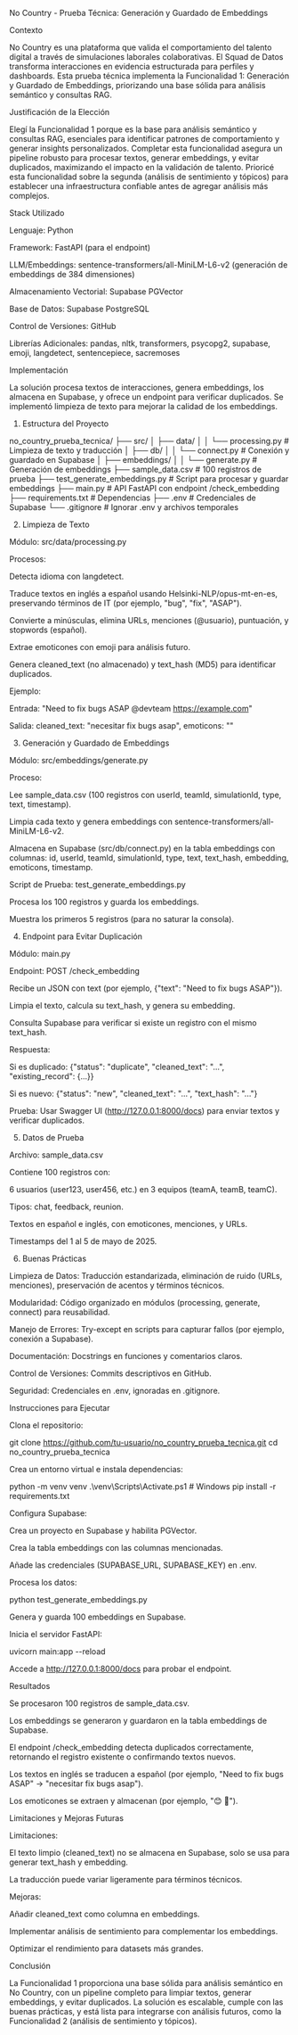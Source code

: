 No Country - Prueba Técnica: Generación y Guardado de Embeddings

Contexto

No Country es una plataforma que valida el comportamiento del talento digital a través de simulaciones laborales colaborativas. El Squad de Datos transforma interacciones en evidencia estructurada para perfiles y dashboards. Esta prueba técnica implementa la Funcionalidad 1: Generación y Guardado de Embeddings, priorizando una base sólida para análisis semántico y consultas RAG.

Justificación de la Elección

Elegí la Funcionalidad 1 porque es la base para análisis semántico y consultas RAG, esenciales para identificar patrones de comportamiento y generar insights personalizados. Completar esta funcionalidad asegura un pipeline robusto para procesar textos, generar embeddings, y evitar duplicados, maximizando el impacto en la validación de talento. Prioricé esta funcionalidad sobre la segunda (análisis de sentimiento y tópicos) para establecer una infraestructura confiable antes de agregar análisis más complejos.

Stack Utilizado





Lenguaje: Python



Framework: FastAPI (para el endpoint)



LLM/Embeddings: sentence-transformers/all-MiniLM-L6-v2 (generación de embeddings de 384 dimensiones)



Almacenamiento Vectorial: Supabase PGVector



Base de Datos: Supabase PostgreSQL



Control de Versiones: GitHub



Librerías Adicionales: pandas, nltk, transformers, psycopg2, supabase, emoji, langdetect, sentencepiece, sacremoses

Implementación

La solución procesa textos de interacciones, genera embeddings, los almacena en Supabase, y ofrece un endpoint para verificar duplicados. Se implementó limpieza de texto para mejorar la calidad de los embeddings.

1. Estructura del Proyecto

no_country_prueba_tecnica/
├── src/
│   ├── data/
│   │   └── processing.py      # Limpieza de texto y traducción
│   ├── db/
│   │   └── connect.py        # Conexión y guardado en Supabase
│   ├── embeddings/
│   │   └── generate.py       # Generación de embeddings
├── sample_data.csv           # 100 registros de prueba
├── test_generate_embeddings.py # Script para procesar y guardar embeddings
├── main.py                   # API FastAPI con endpoint /check_embedding
├── requirements.txt          # Dependencias
├── .env                     # Credenciales de Supabase
└── .gitignore               # Ignorar .env y archivos temporales

2. Limpieza de Texto





Módulo: src/data/processing.py



Procesos:





Detecta idioma con langdetect.



Traduce textos en inglés a español usando Helsinki-NLP/opus-mt-en-es, preservando términos de IT (por ejemplo, "bug", "fix", "ASAP").



Convierte a minúsculas, elimina URLs, menciones (@usuario), puntuación, y stopwords (español).



Extrae emoticones con emoji para análisis futuro.



Genera cleaned_text (no almacenado) y text_hash (MD5) para identificar duplicados.



Ejemplo:





Entrada: "Need to fix bugs ASAP @devteam https://example.com"



Salida: cleaned_text: "necesitar fix bugs asap", emoticons: ""

3. Generación y Guardado de Embeddings





Módulo: src/embeddings/generate.py



Proceso:





Lee sample_data.csv (100 registros con userId, teamId, simulationId, type, text, timestamp).



Limpia cada texto y genera embeddings con sentence-transformers/all-MiniLM-L6-v2.



Almacena en Supabase (src/db/connect.py) en la tabla embeddings con columnas: id, userId, teamId, simulationId, type, text, text_hash, embedding, emoticons, timestamp.



Script de Prueba: test_generate_embeddings.py





Procesa los 100 registros y guarda los embeddings.



Muestra los primeros 5 registros (para no saturar la consola).

4. Endpoint para Evitar Duplicación





Módulo: main.py



Endpoint: POST /check_embedding





Recibe un JSON con text (por ejemplo, {"text": "Need to fix bugs ASAP"}).



Limpia el texto, calcula su text_hash, y genera su embedding.



Consulta Supabase para verificar si existe un registro con el mismo text_hash.



Respuesta:





Si es duplicado: {"status": "duplicate", "cleaned_text": "...", "existing_record": {...}}



Si es nuevo: {"status": "new", "cleaned_text": "...", "text_hash": "..."}



Prueba: Usar Swagger UI (http://127.0.0.1:8000/docs) para enviar textos y verificar duplicados.

5. Datos de Prueba





Archivo: sample_data.csv



Contiene 100 registros con:





6 usuarios (user123, user456, etc.) en 3 equipos (teamA, teamB, teamC).



Tipos: chat, feedback, reunion.



Textos en español e inglés, con emoticones, menciones, y URLs.



Timestamps del 1 al 5 de mayo de 2025.

6. Buenas Prácticas





Limpieza de Datos: Traducción estandarizada, eliminación de ruido (URLs, menciones), preservación de acentos y términos técnicos.



Modularidad: Código organizado en módulos (processing, generate, connect) para reusabilidad.



Manejo de Errores: Try-except en scripts para capturar fallos (por ejemplo, conexión a Supabase).



Documentación: Docstrings en funciones y comentarios claros.



Control de Versiones: Commits descriptivos en GitHub.



Seguridad: Credenciales en .env, ignoradas en .gitignore.

Instrucciones para Ejecutar





Clona el repositorio:

git clone https://github.com/tu-usuario/no_country_prueba_tecnica.git
cd no_country_prueba_tecnica



Crea un entorno virtual e instala dependencias:

python -m venv venv
.\venv\Scripts\Activate.ps1  # Windows
pip install -r requirements.txt



Configura Supabase:





Crea un proyecto en Supabase y habilita PGVector.



Crea la tabla embeddings con las columnas mencionadas.



Añade las credenciales (SUPABASE_URL, SUPABASE_KEY) en .env.



Procesa los datos:

python test_generate_embeddings.py





Genera y guarda 100 embeddings en Supabase.



Inicia el servidor FastAPI:

uvicorn main:app --reload





Accede a http://127.0.0.1:8000/docs para probar el endpoint.

Resultados





Se procesaron 100 registros de sample_data.csv.



Los embeddings se generaron y guardaron en la tabla embeddings de Supabase.



El endpoint /check_embedding detecta duplicados correctamente, retornando el registro existente o confirmando textos nuevos.



Los textos en inglés se traducen a español (por ejemplo, "Need to fix bugs ASAP" → "necesitar fix bugs asap").



Los emoticones se extraen y almacenan (por ejemplo, "😊 🥳").

Limitaciones y Mejoras Futuras





Limitaciones:





El texto limpio (cleaned_text) no se almacena en Supabase, solo se usa para generar text_hash y embedding.



La traducción puede variar ligeramente para términos técnicos.



Mejoras:





Añadir cleaned_text como columna en embeddings.



Implementar análisis de sentimiento para complementar los embeddings.



Optimizar el rendimiento para datasets más grandes.

Conclusión

La Funcionalidad 1 proporciona una base sólida para análisis semántico en No Country, con un pipeline completo para limpiar textos, generar embeddings, y evitar duplicados. La solución es escalable, cumple con las buenas prácticas, y está lista para integrarse con análisis futuros, como la Funcionalidad 2 (análisis de sentimiento y tópicos).
